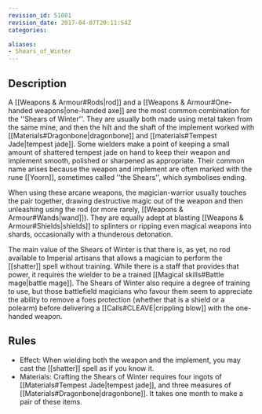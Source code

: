 ```yaml
---
revision_id: 51001
revision_date: 2017-04-07T20:11:54Z
categories:

aliases:
- Shears_of_Winter
---
```


## Description
A [[Weapons & Armour#Rods|rod]] and a [[Weapons & Armour#One-handed weapons|one-handed axe]] are the most common combination for the ''Shears of Winter''. They are usually both made using metal taken from the same mine, and then the hilt and the shaft of the implement worked with [[Materials#Dragonbone|dragonbone]] and [[materials#Tempest Jade|tempest jade]]. Some wielders make a point of keeping a small amount of shattered tempest jade on hand to keep their weapon and implement smooth, polished or sharpened as appropriate. Their common name arises because the weapon and implement are often marked with the rune [[Yoorn]], sometimes called ''the Shears'', which symbolises ending.

When using these arcane weapons, the magician-warrior usually touches the pair together, drawing destructive magic out of the weapon and then unleashing using the rod (or more rarely, [[Weapons & Armour#Wands|wand]]). They are equally adept at blasting [[Weapons & Armour#Shields|shields]] to splinters or ripping even magical weapons into shards, occasionally with a thunderous detonation. 

The main value of the Shears of Winter is that there is, as yet, no rod available to Imperial artisans that allows a magician to perform the [[shatter]] spell without training. While there is a staff that provides that power, it requires the wielder to be a trained [[Magical skills#Battle mage|battle mage]]. The Shears of Winter also require a degree of training to use, but those battlefield magicians who favour them seem to appreciate the ability to remove a foes protection (whether that is a shield or a polearm) before delivering a [[Calls#CLEAVE|crippling blow]] with the one-handed weapon.

## Rules

* Effect: When wielding both the weapon and the implement, you may cast the [[shatter]] spell as if you know it.
* Materials: Crafting the Shears of Winter requires four ingots of [[Materials#Tempest Jade|tempest jade]], and three measures of [[Materials#Dragonbone|dragonbone]]. It takes one month to make a pair of these items.